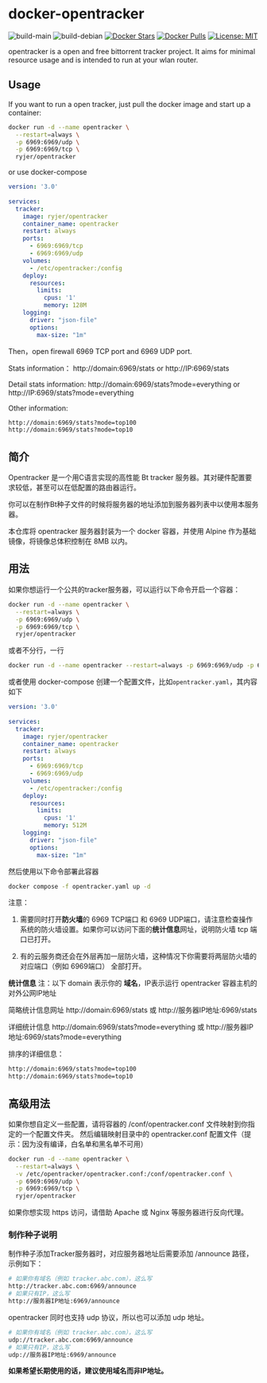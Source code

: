 # docker-opentracker

![build-main](https://github.com/ryjer/docker-opentracker/workflows/main/badge.svg)
![build-debian](https://github.com/ryjer/docker-opentracker/workflows/debian/badge.svg)
[![Docker Stars](https://img.shields.io/docker/stars/ryjer/opentracker.svg)](https://hub.docker.com/r/ryjer/opentracker/)
[![Docker Pulls](https://img.shields.io/docker/pulls/ryjer/opentracker.svg)](https://hub.docker.com/r/ryjer/opentracker/)
[![License: MIT](https://img.shields.io/badge/License-MIT-yellow.svg)](https://opensource.org/licenses/MIT)

opentracker is a open and free bittorrent tracker project. It aims for minimal resource usage and is intended to run at your wlan router. 

## Usage
If you want to run a open tracker, just pull the docker image and start up a container:

```bash
docker run -d --name opentracker \
  --restart=always \
  -p 6969:6969/udp \
  -p 6969:6969/tcp \
  ryjer/opentracker
```

or use docker-compose
```yaml
version: '3.0'
  
services:
  tracker:
    image: ryjer/opentracker
    container_name: opentracker
    restart: always
    ports:
      - 6969:6969/tcp
      - 6969:6969/udp
    volumes:
      - /etc/opentracker:/config
    deploy:
      resources:
        limits:
          cpus: '1'
          memory: 128M
    logging:
      driver: "json-file"
      options:
        max-size: "1m"
```

Then，open firewall 6969 TCP port and 6969 UDP port.

Stats information：
http://domain:6969/stats or http://IP:6969/stats

Detail stats information:
http://domain:6969/stats?mode=everything or http://IP:6969/stats?mode=everything

Other information:
```bash
http://domain:6969/stats?mode=top100
http://domain:6969/stats?mode=top10
```

## 简介
Opentracker 是一个用C语言实现的高性能 Bt tracker 服务器。其对硬件配置要求较低，甚至可以在低配置的路由器运行。

你可以在制作Bt种子文件的时候将服务器的地址添加到服务器列表中以使用本服务器。

本仓库将 opentracker 服务器封装为一个 docker 容器，并使用 Alpine 作为基础镜像，将镜像总体积控制在 8MB 以内。

## 用法
如果你想运行一个公共的tracker服务器，可以运行以下命令开启一个容器：
```bash
docker run -d --name opentracker \
  --restart=always \
  -p 6969:6969/udp \
  -p 6969:6969/tcp \
  ryjer/opentracker
```

或者不分行，一行

```bash
docker run -d --name opentracker --restart=always -p 6969:6969/udp -p 6969:6969/tcp ryjer/opentracker
```

或者使用 docker-compose 创建一个配置文件，比如`opentracker.yaml`，其内容如下

```yaml
version: '3.0'
  
services:
  tracker:
    image: ryjer/opentracker
    container_name: opentracker
    restart: always
    ports:
      - 6969:6969/tcp
      - 6969:6969/udp
    volumes:
      - /etc/opentracker:/config
    deploy:
      resources:
        limits:
          cpus: '1'
          memory: 512M
    logging:
      driver: "json-file"
      options:
        max-size: "1m"
```
然后使用以下命令部署此容器

```bash
docker compose -f opentracker.yaml up -d
```

注意：
1. 需要同时打开**防火墙**的 6969 TCP端口 和 6969 UDP端口，请注意检查操作系统的防火墙设置。如果你可以访问下面的**统计信息**网址，说明防火墙 tcp 端口已打开。

2. 有的云服务商还会在外层再加一层防火墙，这种情况下你需要将两层防火墙的对应端口（例如 6969端口） 全部打开。

**统计信息**
注：以下 domain 表示你的 **域名**，IP表示运行 opentracker 容器主机的对外公网IP地址

简略统计信息网址 http://domain:6969/stats 或 http://服务器IP地址:6969/stats

详细统计信息 http://domain:6969/stats?mode=everything 或 http://服务器IP地址:6969/stats?mode=everything

排序的详细信息：
```bash
http://domain:6969/stats?mode=top100
http://domain:6969/stats?mode=top10
```
## 高级用法
如果你想自定义一些配置，请将容器的 /conf/opentracker.conf 文件映射到你指定的一个配置文件夹。
然后编辑映射目录中的 opentracker.conf 配置文件（提示：因为没有编译，白名单和黑名单不可用）
```bash
docker run -d --name opentracker \
  --restart=always \
  -v /etc/opentracker/opentracker.conf:/conf/opentracker.conf \
  -p 6969:6969/udp \
  -p 6969:6969/tcp \
  ryjer/opentracker
```
如果你想实现 https 访问，请借助 Apache 或 Nginx 等服务器进行反向代理。

### 制作种子说明
制作种子添加Tracker服务器时，对应服务器地址后需要添加 /announce 路径，示例如下：

```bash
# 如果你有域名（例如 tracker.abc.com），这么写
http://tracker.abc.com:6969/announce
# 如果只有IP，这么写
http://服务器IP地址:6969/announce
```
opentracker 同时也支持 udp 协议，所以也可以添加 udp 地址。

```bash
# 如果你有域名（例如 tracker.abc.com），这么写
udp://tracker.abc.com:6969/announce
# 如果只有IP，这么写
udp://服务器IP地址:6969/announce
```
**如果希望长期使用的话，建议使用域名而非IP地址。**
